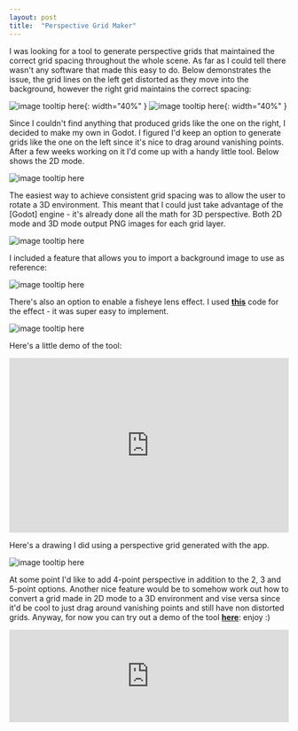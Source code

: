 ```yaml
---
layout: post
title:  "Perspective Grid Maker"
---
```


I was looking for a tool to generate perspective grids that maintained the correct grid spacing throughout the whole scene. As far as I could tell there wasn't any software that made this easy to do. Below demonstrates the issue, the grid lines on the left get distorted as they move into the background, however the right grid maintains the correct spacing: 

![image tooltip here](/assets/perspective-grid-maker/comp1.png){: width="40%" }
![image tooltip here](/assets/perspective-grid-maker/comp2.png){: width="40%" }

Since I couldn't find anything that produced grids like the one on the right, I decided to make my own in Godot. I figured I'd keep an option to generate grids like the one on the left since it's nice to drag around vanishing points. After a few weeks working on it I'd come up with a handy little tool. Below shows the 2D mode.

![image tooltip here](/assets/perspective-grid-maker/2d.gif)

The easiest way to achieve consistent grid spacing was to allow the user to rotate a 3D environment. This meant that I could just take advantage of the [Godot] engine - it's already done all the math for 3D perspective. Both 2D mode and 3D mode output PNG images for each grid layer.

![image tooltip here](/assets/perspective-grid-maker/3d1.gif)

I included a feature that allows you to import a background image to use as reference: 

![image tooltip here](/assets/perspective-grid-maker/background.gif)

There's also an option to enable a fisheye lens effect. I used [**this**](https://github.com/Cykyrios/Godot360) code for the effect - it was super easy to implement.

![image tooltip here](/assets/perspective-grid-maker/3d.gif)

Here's a little demo of the tool: 

<div style="text-align: center">
<iframe style="max-width: 100%" width="560" height="315" src="https://www.youtube.com/embed/4bTAgUpmppw" title="YouTube video player" frameborder="0" allow="accelerometer; autoplay; clipboard-write; encrypted-media; gyroscope; picture-in-picture" allowfullscreen></iframe>
</div> 

Here's a drawing I did using a perspective grid generated with the app. 

![image tooltip here](/assets/perspective-grid-maker/drawing1.png)

At some point I'd like to add 4-point perspective in addition to the 2, 3 and 5-point options. Another nice feature would be to somehow work out how to convert a grid made in 2D mode to a 3D environment and vise versa since it'd be cool to just drag around vanishing points and still have non distorted grids. Anyway, for now you can try out a demo of the tool [**here**](https://haztro.itch.io/perspective-grid-maker):  enjoy :)

<iframe style="max-width: 100%" frameborder="0" src="https://itch.io/embed/795356" width="552" height="167"><a href="https://haztro.itch.io/perspective-grid-maker">Perspective Grid Maker by haztro</a></iframe>
